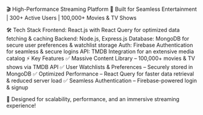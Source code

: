 🎬 High-Performance Streaming Platform
🚀 Built for Seamless Entertainment | 300+ Active Users | 100,000+ Movies & TV Shows

🛠️ Tech Stack
Frontend: React.js with React Query for optimized data fetching & caching
Backend: Node.js, Express.js
Database: MongoDB for secure user preferences & watchlist storage
Auth: Firebase Authentication for seamless & secure logins
API: TMDB Integration for an extensive media catalog
⚡ Key Features
✅ Massive Content Library – 100,000+ movies & TV shows via TMDB API
✅ User Watchlists & Preferences – Securely stored in MongoDB
✅ Optimized Performance – React Query for faster data retrieval & reduced server load
✅ Seamless Authentication – Firebase-powered login & signup

📌 Designed for scalability, performance, and an immersive streaming experience!

